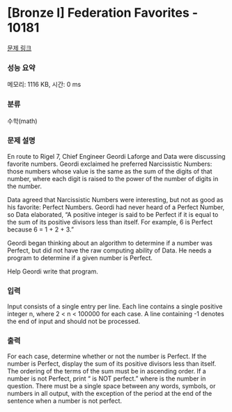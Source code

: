 # [Bronze I] Federation Favorites - 10181 

[문제 링크](https://www.acmicpc.net/problem/10181) 

### 성능 요약

메모리: 1116 KB, 시간: 0 ms

### 분류

수학(math)

### 문제 설명

<p>En route to Rigel 7, Chief Engineer Geordi Laforge and Data were discussing favorite numbers. Geordi exclaimed he preferred Narcissistic Numbers: those numbers whose value is the same as the sum of the digits of that number, where each digit is raised to the power of the number of digits in the number.</p>

<p>Data agreed that Narcissistic Numbers were interesting, but not as good as his favorite: Perfect Numbers. Geordi had never heard of a Perfect Number, so Data elaborated, “A positive integer is said to be Perfect if it is equal to the sum of its positive divisors less than itself. For example, 6 is Perfect because 6 = 1 + 2 + 3.”</p>

<p>Geordi began thinking about an algorithm to determine if a number was Perfect, but did not have the raw computing ability of Data. He needs a program to determine if a given number is Perfect.</p>

<p>Help Geordi write that program.</p>

### 입력 

 <p>Input consists of a single entry per line. Each line contains a single positive integer n, where 2 < n < 100000 for each case. A line containing -1 denotes the end of input and should not be processed.</p>

### 출력 

 <p>For each case, determine whether or not the number is Perfect. If the number is Perfect, display the sum of its positive divisors less than itself. The ordering of the terms of the sum must be in ascending order. If a number is not Perfect, print “<NUM> is NOT perfect.” where <NUM> is the number in question. There must be a single space between any words, symbols, or numbers in all output, with the exception of the period at the end of the sentence when a number is not perfect.</p>


